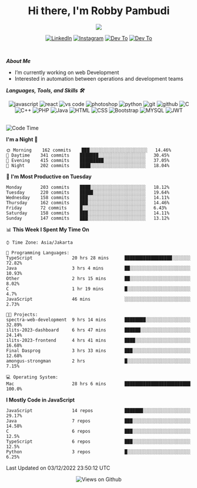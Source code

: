 <div align="center">
   <h1>Hi there, I'm Robby Pambudi </h1>

<img src="https://pronoun.cyou/x/y?subject=He&object=Him&height=20"> 
</div>

<p align='center'>
   <a href="https://www.linkedin.com/in/robbypambudi" target="_blank"><img src="https://img.shields.io/badge/LinkedIn-0077B5?style=for-the-badge&logo=linkedin&logoColor=white" alt="LinkedIn"></a>
   <a href="https://www.instagram.com/robbypambudi" target="_blank"><img src="https://img.shields.io/badge/Instagram-E4405F?style=for-the-badge&logo=instagram&logoColor=white" alt="Instagram"></a>
   <a href="https://dev.to/robbypambudi" target="_blank"><img src="https://img.shields.io/badge/dev.to-0A0A0A?style=for-the-badge&logo=dev.to&logoColor=white" alt="Dev To"></a>
   <a href="https://www.facebook.com/robbyulungpambudi" target="_blank"><img src="https://img.shields.io/badge/Facebook-1877F2?style=for-the-badge&logo=facebook&logoColor=white" alt="Dev To"></a>

</p> <p>
<br>
   
***About Me***
   
- I’m currently working on web Development
- Interested in automation between operations and development teams
 
   
***Languages, Tools, and Skills 🛠***

   <div align="center">
   <img src="https://img.shields.io/badge/JavaScript-F7DF1E?style=for-the-badge&logo=javascript&logoColor=black" alt="javascript" />
      <img src="https://img.shields.io/badge/React-61DAFB?style=for-the-badge&logo=react&logoColor=black" alt="react" />
      <img src="https://img.shields.io/badge/vs%20code-007ACC?style=for-the-badge&logo=visual%20studio%20code&logoColor=white" alt="vs code" />
      <img src="https://img.shields.io/badge/adobe%20photoshop-31A8FF?style=for-the-badge&logo=adobe%20photoshop&logoColor=white" alt="photoshop" />
      <img src="https://img.shields.io/badge/python-3776AB?style=for-the-badge&logo=python&logoColor=white" alt="python" />
      <img src="https://img.shields.io/badge/Git-F05032?style=for-the-badge&logo=git&logoColor=white" alt="git" />
      <img src="https://img.shields.io/badge/GitHub-100000?style=for-the-badge&logo=github&logoColor=white" alt="github" />
      <img src="https://img.shields.io/badge/c-%2300599C.svg?style=for-the-badge&logo=c&logoColor=white" alt="C" />
      <img src="https://img.shields.io/badge/c++-%2300599C.svg?style=for-the-badge&logo=c%2B%2B&logoColor=white" alt="C++" />   
      <img src="https://img.shields.io/badge/PHP-777BB4?style=for-the-badge&logo=php&logoColor=white" alt="PHP" />
      <img src="https://img.shields.io/badge/Java-ED8B00?style=for-the-badge&logo=java&logoColor=white" alt="Java"/>
      <img src="https://img.shields.io/badge/HTML5-E34F26?style=for-the-badge&logo=html5&logoColor=white" alt="HTML" />
      <img src="https://img.shields.io/badge/CSS-239120?&style=for-the-badge&logo=css3&logoColor=white" alt ="CSS" />
      <img src="https://img.shields.io/badge/Bootstrap-563D7C?style=for-the-badge&logo=bootstrap&logoColor=white" alt="Bootstrap" />
      <img src="https://img.shields.io/badge/MySQL-00000F?style=for-the-badge&logo=mysql&logoColor=white" alt="MYSQL" />
      <img src="https://img.shields.io/badge/json%20web%20tokens-323330?style=for-the-badge&logo=json-web-tokens&logoColor=pink" alt="JWT" />
      
   </div><br>
   
<!--START_SECTION:waka-->
![Code Time](http://img.shields.io/badge/Code%20Time-235%20hrs%2059%20mins-blue)

**I'm a Night 🦉** 

```text
🌞 Morning    162 commits    ███░░░░░░░░░░░░░░░░░░░░░░   14.46% 
🌆 Daytime    341 commits    ███████░░░░░░░░░░░░░░░░░░   30.45% 
🌃 Evening    415 commits    █████████░░░░░░░░░░░░░░░░   37.05% 
🌙 Night      202 commits    ████░░░░░░░░░░░░░░░░░░░░░   18.04%

```
📅 **I'm Most Productive on Tuesday** 

```text
Monday       203 commits    ████░░░░░░░░░░░░░░░░░░░░░   18.12% 
Tuesday      220 commits    █████░░░░░░░░░░░░░░░░░░░░   19.64% 
Wednesday    158 commits    ███░░░░░░░░░░░░░░░░░░░░░░   14.11% 
Thursday     162 commits    ███░░░░░░░░░░░░░░░░░░░░░░   14.46% 
Friday       72 commits     █░░░░░░░░░░░░░░░░░░░░░░░░   6.43% 
Saturday     158 commits    ███░░░░░░░░░░░░░░░░░░░░░░   14.11% 
Sunday       147 commits    ███░░░░░░░░░░░░░░░░░░░░░░   13.12%

```


📊 **This Week I Spent My Time On** 

```text
⌚︎ Time Zone: Asia/Jakarta

💬 Programming Languages: 
TypeScript               20 hrs 28 mins      ██████████████████░░░░░░░   72.82% 
Java                     3 hrs 4 mins        ██░░░░░░░░░░░░░░░░░░░░░░░   10.93% 
Other                    2 hrs 15 mins       ██░░░░░░░░░░░░░░░░░░░░░░░   8.02% 
C                        1 hr 19 mins        █░░░░░░░░░░░░░░░░░░░░░░░░   4.7% 
JavaScript               46 mins             ░░░░░░░░░░░░░░░░░░░░░░░░░   2.73%

🐱‍💻 Projects: 
spectra-web-development  9 hrs 14 mins       ████████░░░░░░░░░░░░░░░░░   32.89% 
ilits-2023-dashboard     6 hrs 47 mins       ██████░░░░░░░░░░░░░░░░░░░   24.14% 
ilits-2023-frontend      4 hrs 41 mins       ████░░░░░░░░░░░░░░░░░░░░░   16.68% 
Final Dasprog            3 hrs 33 mins       ███░░░░░░░░░░░░░░░░░░░░░░   12.68% 
amongus-strongman        2 hrs               █░░░░░░░░░░░░░░░░░░░░░░░░   7.15%

💻 Operating System: 
Mac                      28 hrs 6 mins       █████████████████████████   100.0%

```

**I Mostly Code in JavaScript** 

```text
JavaScript               14 repos            ███████░░░░░░░░░░░░░░░░░░   29.17% 
Java                     7 repos             ███░░░░░░░░░░░░░░░░░░░░░░   14.58% 
C                        6 repos             ███░░░░░░░░░░░░░░░░░░░░░░   12.5% 
TypeScript               6 repos             ███░░░░░░░░░░░░░░░░░░░░░░   12.5% 
Python                   3 repos             █░░░░░░░░░░░░░░░░░░░░░░░░   6.25%

```



 Last Updated on 03/12/2022 23:50:12 UTC
<!--END_SECTION:waka-->

<div align="center">
<img src="https://komarev.com/ghpvc/?username=robbypambudi&color=green" alt="Views on Github" />
</div>

